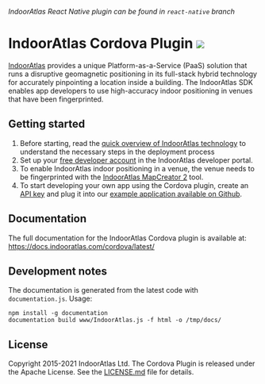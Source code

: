 _IndoorAtlas React Native plugin can be found in `react-native` branch_

# IndoorAtlas Cordova Plugin <img src="https://img.shields.io/github/release/IndoorAtlas/cordova-plugin.svg">

[IndoorAtlas](https://www.indooratlas.com/) provides a unique Platform-as-a-Service (PaaS) solution that runs a disruptive geomagnetic positioning in its full-stack hybrid technology for accurately pinpointing a location inside a building. The IndoorAtlas SDK enables app developers to use high-accuracy indoor positioning in venues that have been fingerprinted.

## Getting started

 1. Before starting, read the [quick overview of IndoorAtlas technology](https://indooratlas.freshdesk.com/support/solutions/articles/36000079590-indooratlas-positioning-overview) to understand the necessary steps in the deployment process
 2. Set up your [free developer account](https://app.indooratlas.com) in the IndoorAtlas developer portal.
 3. To enable IndoorAtlas indoor positioning in a venue, the venue needs to be fingerprinted with the [IndoorAtlas MapCreator 2](https://play.google.com/store/apps/details?id=com.indooratlas.android.apps.jaywalker) tool.
 4. To start developing your own app using the Cordova plugin, create an [API key](https://app.indooratlas.com/apps) and plug it into our [example application available on Github](https://github.com/IndoorAtlas/sdk-cordova-examples).

## Documentation

The full documentation for the IndoorAtlas Cordova plugin is available at: https://docs.indooratlas.com/cordova/latest/

## Development notes

The documentation is generated from the latest code with `documentation.js`.
Usage:

    npm install -g documentation
    documentation build www/IndoorAtlas.js -f html -o /tmp/docs/

## License

Copyright 2015-2021 IndoorAtlas Ltd. The Cordova Plugin is released under the Apache License. See the [LICENSE.md](https://github.com/IndoorAtlas/cordova-plugin/blob/master/LICENSE) file for details.
